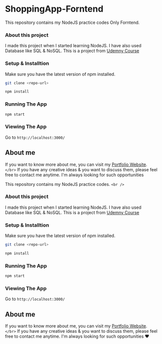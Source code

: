 # ShoppingApp-Forntend

This repository contains my NodeJS practice codes Only Forntend. <br />
<!-- Here is the [Backend Code](https://github.com/Abhilashgupta2706/ShoppingApp-Backend) <br /> -->

### About this project

I made this project when I started learning NodeJS. I have also used Database like SQL & NoSQL. This is a project from [Udemny Course](https://www.udemy.com/course/nodejs-the-complete-guide/)

### Setup & Installtion

Make sure you have the latest version of npm installed.

```bash
git clone <repo-url>
```

```bash
npm install
```

### Running The App

```bash
npm start
```

### Viewing The App

Go to `http://localhost:3000/`

## About me

If you want to know more about me, you can visit my [Portfolio Website](https://abhilashgupta.ml/).`</br>`
If you have any creative ideas & you want to discuss them, please feel free to contact me anytime. I'm always looking for such opportunities

This repository contains my NodeJS practice codes. `<br />`

### About this project

I made this project when I started learning NodeJS. I have also used Database like SQL & NoSQL. This is a project from [Udemny Course](https://www.udemy.com/course/nodejs-the-complete-guide/)

### Setup & Installtion

Make sure you have the latest version of npm installed.

```bash
git clone <repo-url>
```

```bash
npm install
```

### Running The App

```bash
npm start
```

### Viewing The App

Go to `http://localhost:3000/`

## About me

If you want to know more about me, you can visit my [Portfolio Website](https://abhilashgupta.ml/).`</br>`
If you have any creative ideas & you want to discuss them, please feel free to contact me anytime. I'm always looking for such opportunities ❤️
